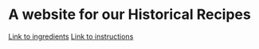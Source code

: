 # A website for our Historical Recipes
[Link to ingredients](https://github.com/knutwaagan/historical_recipes/blob/master/ingredients.md)
[Link to instructions](https://github.com/knutwaagan/historical_recipes/blob/master/instructions.md)

